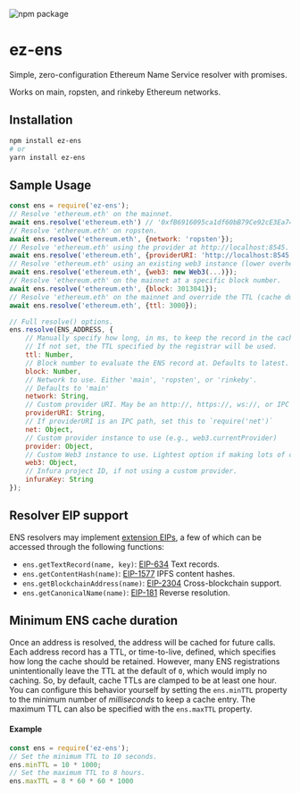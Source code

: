 ![npm package](https://badge.fury.io/js/ez-ens.svg)

# ez-ens
Simple, zero-configuration Ethereum Name Service resolver with promises.

Works on main, ropsten, and rinkeby Ethereum networks.

## Installation
```bash
npm install ez-ens
# or
yarn install ez-ens
```

## Sample Usage
```js
const ens = require('ez-ens');
// Resolve 'ethereum.eth' on the mainnet.
await ens.resolve('ethereum.eth') // '0xfB6916095ca1df60bB79Ce92cE3Ea74c37c5d359'
// Resolve 'ethereum.eth' on ropsten.
await ens.resolve('ethereum.eth', {network: 'ropsten'});
// Resolve 'ethereum.eth' using the provider at http://localhost:8545.
await ens.resolve('ethereum.eth', {providerURI: 'http://localhost:8545'});
// Resolve 'ethereum.eth' using an existing web3 instance (lower overhead).
await ens.resolve('ethereum.eth', {web3: new Web3(...)});
// Resolve 'ethereum.eth' on the mainnet at a specific block number.
await ens.resolve('ethereum.eth', {block: 3013041});
// Resolve 'ethereum.eth' on the mainnet and override the TTL (cache duration).
await ens.resolve('ethereum.eth', {ttl: 3000});

// Full resolve() options.
ens.resolve(ENS_ADDRESS, {
	// Manually specify how long, in ms, to keep the record in the cache.
	// If not set, the TTL specified by the registrar will be used.
	ttl: Number,
	// Block number to evaluate the ENS record at. Defaults to latest.
	block: Number,
	// Network to use. Either 'main', 'ropsten', or 'rinkeby'.
	// Defaults to 'main'
	network: String,
	// Custom provider URI. May be an http://, https://, ws://, or IPC path.
	providerURI: String,
	// If providerURI is an IPC path, set this to `require('net')`
	net: Object,
	// Custom provider instance to use (e.g., web3.currentProvider)
	provider: Object,
	// Custom Web3 instance to use. Lightest option if making lots of calls.
	web3: Object,
	// Infura project ID, if not using a custom provider.
	infuraKey: String
});
```

## Resolver EIP support
ENS resolvers may implement [extension EIPs](https://docs.ens.domains/contract-api-reference/publicresolver), a few of which can be accessed through the following functions:

- `ens.getTextRecord(name, key)`: [EIP-634](https://eips.ethereum.org/EIPS/eip-634) Text records.
- `ens.getContentHash(name)`: [EIP-1577](https://eips.ethereum.org/EIPS/eip-1577) IPFS content hashes.
- `ens.getBlockchainAddress(name)`: [EIP-2304](https://eips.ethereum.org/EIPS/eip-2304) Cross-blockchain support.
- `ens.getCanonicalName(name)`: [EIP-181](https://eips.ethereum.org/EIPS/eip-181) Reverse resolution.

## Minimum ENS cache duration
Once an address is resolved, the address will be cached for future calls.
Each address record has a TTL, or time-to-live, defined, which specifies how long
the cache should be retained. However, many ENS registrations unintentionally
leave the TTL at the default of `0`, which would imply no caching.
So, by default, cache TTLs are clamped to be at least one hour. You can
configure this behavior yourself by setting the
`ens.minTTL` property to the minimum number of *milliseconds* to
keep a cache entry. The maximum TTL can also be specified with the `ens.maxTTL`
property.

#### Example
```js
const ens = require('ez-ens');
// Set the minimum TTL to 10 seconds.
ens.minTTL = 10 * 1000;
// Set the maximum TTL to 8 hours.
ens.maxTTL = 8 * 60 * 60 * 1000
```
